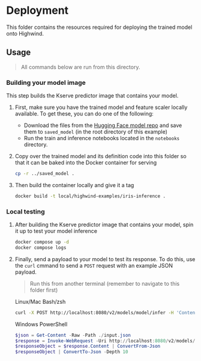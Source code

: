 # Deployment

This folder contains the resources required for deploying the trained model onto Highwind.

## Usage

> All commands below are run from this directory.

### Building your model image

This step builds the Kserve predictor image that contains your model.

1. First, make sure you have the trained model and feature scaler locally available. To get these, you can do one of the following:
    - Download the files from the [Hugging Face model repo](https://huggingface.co/MelioAI/iris-classifier) and save them to `saved_model` (in the root directory of this example)
    - Run the train and inference notebooks located in the `notebooks` directory.

1. Copy over the trained model and its definition code into this folder so that it can be baked into the Docker container for serving

    ```bash
    cp -r ../saved_model .
    ```

1. Then build the container locally and give it a tag

    ```bash
    docker build -t local/highwind-examples/iris-inference .
    ```

### Local testing

1. After building the Kserve predictor image that contains your model, spin it up to test your model inference

    ```bash
    docker compose up -d
    docker compose logs
    ```

1. Finally, send a payload to your model to test its response. To do this, use the `curl` cmmand to send a `POST` request with an example JSON payload.

    > Run this from another terminal (remember to navigate to this folder first)

    Linux/Mac Bash/zsh

    ```bash
    curl -X POST http://localhost:8080/v2/models/model/infer -H 'Content-Type: application/json' -d @./input.json
    ```

    Windows PowerShell

    ```PowerShell
    $json = Get-Content -Raw -Path ./input.json
    $response = Invoke-WebRequest -Uri http://localhost:8080/v2/models/model/infer -Method Post -ContentType 'application/json' -Body $json
    $responseObject = $response.Content | ConvertFrom-Json
    $responseObject | ConvertTo-Json -Depth 10
    ```

